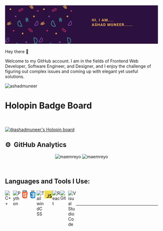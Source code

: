 ![Ashad's GitHub Banner](AshadMuneer.jpg)


Hey there 👋


Welcome to my GitHub account. I am in the fields of Frontend Web Developer, Software Engineer, and Designer, and I enjoy the challenge of figuring out complex issues and coming up with elegant yet useful solutions.
<p align="left"> <img src="https://komarev.com/ghpvc/?username=ashadmuneer&label=Profile%20views&color=0e75b6&style=flat" alt="ashadmuneer" /> </p>
<h1>
<strong>Holopin Badge Board</strong>
  </h1>
<br>
<br>
<a href="https://holopin.io/@ashadmuneer">
  <img
    src="https://holopin.me/ashadmuneer"
    alt="@ashadmuneer's Holopin board"
    class="rounded-xl cursor-pointer grayscale-50 hover:grayscale-0 transform-gpu duration-200"
  />
</a>

## ⚙️ &nbsp;GitHub Analytics
<p align = "center">

<p align="center"><img src="https://github-readme-stats.vercel.app/api?username=ashadmuneer&theme=dracula&show_icons=true" alt="maemreyo" width="400" />
<img src="http://github-readme-streak-stats.herokuapp.com?user=ashadmuneer&theme=dracula&hide_border=false" alt="maemreyo" width="400" />
</p>
</div>
<br>

## Languages and Tools I Use:
[<img align="left" alt="C++" width="26px" src="https://isocpp.org/assets/images/cpp_logo.png" />](https://isocpp.org) 
[<img align="left" alt="Python" width="26px" src="https://www.python.org/static/favicon.ico" />](https://python.org) 
[<img align="left" alt="HTML5" width="26px" src="https://raw.githubusercontent.com/github/explore/80688e429a7d4ef2fca1e82350fe8e3517d3494d/topics/html/html.png" />](https://developer.mozilla.org/en/docs/Web/HTML)
[<img align="left" alt="CSS3" width="26px" src="https://raw.githubusercontent.com/github/explore/80688e429a7d4ef2fca1e82350fe8e3517d3494d/topics/css/css.png" />](https://developer.mozilla.org/en/docs/Web/CSS)
[<img align="left" alt="TailwindCSS" width="26px" src="https://tailwindcss.com/favicons/favicon-32x32.png?v=3" />](https://tailwindcss.com/)
[<img align="left" alt="JavaScript" width="26px" src="https://raw.githubusercontent.com/github/explore/80688e429a7d4ef2fca1e82350fe8e3517d3494d/topics/javascript/javascript.png" />](https://developer.mozilla.org/en/docs/Web/JavaScript)
<!-- [<img align="left" alt="Typescript" width="26px" src="https://www.typescriptlang.org/favicon-32x32.png?v=8944a05a8b601855de116c8a56d3b3ae" />](https://typescriptlang.org) -->
[<img align="left" alt="React" width="26px" src="https://reactjs.org/favicon.ico" />](https://reactjs.org/)
[<img align="left" alt="Git" width="26px" src="https://git-scm.com/favicon.ico" />](https://git-scm.com/)
[<img align="left" alt="Visual Studio Code" width="26px" src="https://code.visualstudio.com/favicon.ico" />](https://code.visualstudio.com/)

<br />
<br>

---
<br>

